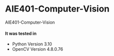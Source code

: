 # AIE401-Computer-Vision
AIE401-Computer-Vision


<h4>It was tested in</h4>

- Python Version 3.10
- OpenCV Version 4.8.0.76
